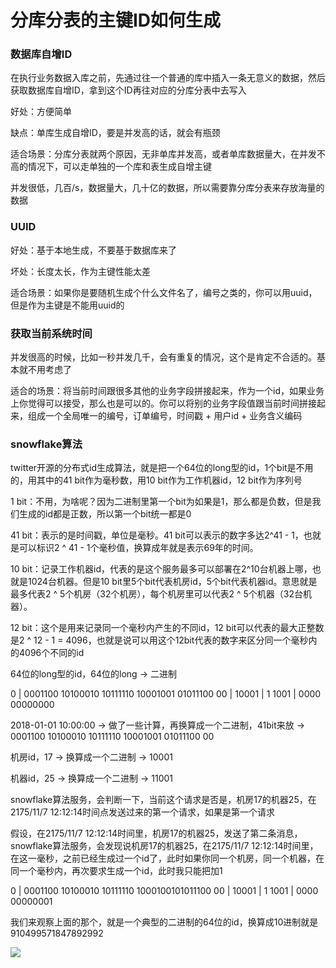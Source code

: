 # 分库分表的主键ID如何生成

### 数据库自增ID

在执行业务数据入库之前，先通过往一个普通的库中插入一条无意义的数据，然后获取数据库自增ID，拿到这个ID再往对应的分库分表中去写入

好处：方便简单

缺点：单库生成自增ID，要是并发高的话，就会有瓶颈

适合场景：分库分表就两个原因，无非单库并发高，或者单库数据量大，在并发不高的情况下，可以走单独的一个库和表生成自增主键

并发很低，几百/s，数据量大，几十亿的数据，所以需要靠分库分表来存放海量的数据



### UUID

好处：基于本地生成，不要基于数据库来了

坏处：长度太长，作为主键性能太差

适合场景：如果你是要随机生成个什么文件名了，编号之类的，你可以用uuid，但是作为主键是不能用uuid的



### 获取当前系统时间

并发很高的时候，比如一秒并发几千，会有重复的情况，这个是肯定不合适的。基本就不用考虑了

适合的场景：将当前时间跟很多其他的业务字段拼接起来，作为一个id，如果业务上你觉得可以接受，那么也是可以的。你可以将别的业务字段值跟当前时间拼接起来，组成一个全局唯一的编号，订单编号，时间戳 + 用户id + 业务含义编码



### snowflake算法

twitter开源的分布式id生成算法，就是把一个64位的long型的id，1个bit是不用的，用其中的41
bit作为毫秒数，用10 bit作为工作机器id，12 bit作为序列号

1 bit：不用，为啥呢？因为二进制里第一个bit为如果是1，那么都是负数，但是我们生成的id都是正数，所以第一个bit统一都是0

41 bit：表示的是时间戳，单位是毫秒。41 bit可以表示的数字多达2^41 - 1，也就是可以标识2 ^ 41 - 1个毫秒值，换算成年就是表示69年的时间。

 10 bit：记录工作机器id，代表的是这个服务最多可以部署在2^10台机器上哪，也就是1024台机器。但是10 bit里5个bit代表机房id，5个bit代表机器id。意思就是最多代表2 ^ 5个机房（32个机房），每个机房里可以代表2 ^ 5个机器（32台机器）。

12 bit：这个是用来记录同一个毫秒内产生的不同id，12 bit可以代表的最大正整数是2 ^ 12 - 1 = 4096，也就是说可以用这个12bit代表的数字来区分同一个毫秒内的4096个不同的id



64位的long型的id，64位的long -> 二进制

0 | 0001100 10100010 10111110 10001001 01011100 00 | 10001 | 1 1001 | 0000 00000000

2018-01-01 10:00:00 -> 做了一些计算，再换算成一个二进制，41bit来放 -> 0001100 10100010 10111110 10001001 01011100 00

机房id，17 -> 换算成一个二进制 -> 10001

机器id，25 -> 换算成一个二进制 -> 11001

snowflake算法服务，会判断一下，当前这个请求是否是，机房17的机器25，在2175/11/7 12:12:14时间点发送过来的第一个请求，如果是第一个请求

假设，在2175/11/7 12:12:14时间里，机房17的机器25，发送了第二条消息，snowflake算法服务，会发现说机房17的机器25，在2175/11/7 12:12:14时间里，在这一毫秒，之前已经生成过一个id了，此时如果你同一个机房，同一个机器，在同一个毫秒内，再次要求生成一个id，此时我只能把加1

0 | 0001100 10100010 10111110 1000100101011100 00 | 10001 | 1 1001 | 0000 00000001

我们来观察上面的那个，就是一个典型的二进制的64位的id，换算成10进制就是910499571847892992

![](/image/snowflake算法.png)

